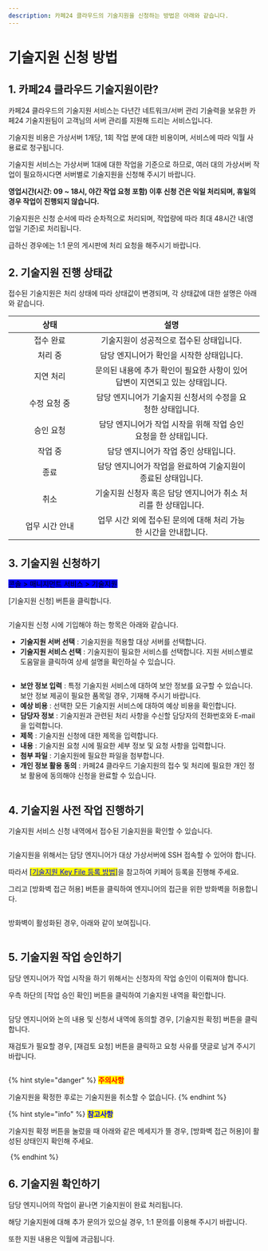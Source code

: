 ```yaml
---
description: 카페24 클라우드의 기술지원을 신청하는 방법은 아래와 같습니다.
---
```


# 기술지원 신청 방법

## 1. 카페24 클라우드 기술지원이란?

카페24 클라우드의 기술지원 서비스는 다년간 네트워크/서버 관리 기술력을 보유한 카페24 기술지원팀이 고객님의 서버 관리를 지원해 드리는 서비스입니다.

기술지원 비용은 가상서버 1개당, 1회 작업 분에 대한 비용이며, 서비스에 따라 익월 사용료로 청구됩니다.

기술지원 서비스는 가상서버 1대에 대한 작업을 기준으로 하므로, 여러 대의 가상서버 작업이 필요하시다면 서버별로 기술지원을 신청해 주시기 바랍니다.

**영업시간(시간: 09 \~ 18시, 야간 작업 요청 포함) 이후 신청 건은 익일 처리되며, 휴일의 경우 작업이 진행되지 않습니다.**

기술지원은 신청 순서에 따라 순차적으로 처리되며, 작업량에 따라 최대 48시간 내(영업일 기준)로 처리됩니다.

급하신 경우에는 1:1 문의 게시판에 처리 요청을 해주시기 바랍니다.







## 2. 기술지원 진행 상태값

접수된 기술지원은 처리 상태에 따라 상태값이 변경되며, 각 상태값에 대한 설명은 아래와 같습니다.&#x20;

<table><thead><tr><th width="150" align="center">상태</th><th align="center">설명</th><th data-hidden></th></tr></thead><tbody><tr><td align="center">접수 완료</td><td align="center"> 기술지원이 성공적으로 접수된 상태입니다. </td><td></td></tr><tr><td align="center">처리 중</td><td align="center">담당 엔지니어가 확인을 시작한 상태입니다. </td><td></td></tr><tr><td align="center">지연 처리</td><td align="center">문의된 내용에 추가 확인이 필요한 사항이 있어 답변이 지연되고 있는 상태입니다. </td><td></td></tr><tr><td align="center">수정 요청 중</td><td align="center">담당 엔지니어가 기술지원 신청서의 수정을 요청한 상태입니다.</td><td></td></tr><tr><td align="center">승인 요청</td><td align="center">담당 엔지니어가 작업 시작을 위해 작업 승인 요청을 한 상태입니다. </td><td></td></tr><tr><td align="center">작업 중</td><td align="center">담당 엔지니어가 작업 중인 상태입니다. </td><td></td></tr><tr><td align="center">종료</td><td align="center">담당 엔지니어가 작업을 완료하여 기술지원이 종료된 상태입니다. </td><td></td></tr><tr><td align="center">취소</td><td align="center">기술지원 신청자 혹은 담당 엔지니어가 취소 처리를 한 상태입니다.</td><td></td></tr><tr><td align="center">업무 시간 안내</td><td align="center">업무 시간 외에 접수된 문의에 대해 처리 가능한 시간을 안내합니다. </td><td></td></tr></tbody></table>







## 3. 기술지원 신청하기

<mark style="background-color:blue;">콘솔 > 매니지먼트 서비스 > 기술지원</mark>

\[기술지원 신청] 버튼을 클릭합니다.&#x20;

<div align="left">

<figure><img src="https://filesystem.cafe24.com/hosting/cloud_service/2023/01/11/4fccdd148f0ffb5cca9567c5c27c42f1_1673403845.jpg" alt=""><figcaption></figcaption></figure>

</div>

기술지원 신청 시에 기입해야 하는 항목은 아래와 같습니다.&#x20;

* **기술지원 서버 선택** : 기술지원을 적용할 대상 서버를 선택합니다.&#x20;
* **기술지원 서비스 선택** : 기술지원이 필요한 서비스를 선택합니다. 지원 서비스별로 도움말을 클릭하여 상세 설명을 확인하실 수 있습니다. &#x20;

<div align="left">

<figure><img src="https://filesystem.cafe24.com/hosting/cloud_service/2023/01/11/fdfeba3685454f4ab3170ce9b41d4bf5_1673404195.jpg" alt=""><figcaption></figcaption></figure>

</div>

* **보안 정보 입력** : 특정 기술지원 서비스에 대하여 보안 정보를 요구할 수 있습니다. 보안 정보 제공이 필요한 품목일 경우, 기재해 주시기 바랍니다.&#x20;
* **예상 비용** : 선택한 모든 기술지원 서비스에 대하여 예상 비용을 확인합니다.&#x20;
* **담당자 정보** : 기술지원과 관련된 처리 사항을 수신할 담당자의 전화번호와 E-mail을 입력합니다.&#x20;
* **제목** : 기술지원 신청에 대한 제목을 입력합니다.&#x20;
* **내용** : 기술지원 요청 시에 필요한 세부 정보 및 요청 사항을 입력합니다.&#x20;
* **첨부 파일** : 기술지원에 필요한 파일을 첨부합니다.
* **개인 정보 활용 동의** : 카페24 클라우드 기술지원의 접수 및 처리에 필요한 개인 정보 활용에 동의해야 신청을 완료할 수 있습니다. &#x20;

<div align="left">

<figure><img src="https://filesystem.cafe24.com/hosting/cloud_service/2023/01/11/cd6d7be6dafcc4f9d31ae3294772cbdb_1673412202.jpg" alt=""><figcaption></figcaption></figure>

</div>







## 4. 기술지원 사전 작업 진행하기&#x20;

&#x20;기술지원 서비스 신청 내역에서 접수된 기술지원을 확인할 수 있습니다.

<div align="left">

<figure><img src="https://filesystem.cafe24.com/hosting/cloud_service/2023/01/11/5a7a2afead270a8bbf521c2d2b12458c_1673405348.jpg" alt=""><figcaption></figcaption></figure>

</div>

기술지원을 위해서는 담당 엔지니어가 대상 가상서버에 SSH 접속할 수 있어야 합니다.

따라서 [<mark style="color:blue;">\[기술지원 Key File 등록 방법\]</mark>](keyfile.md)을 참고하여 키페어 등록을 진행해 주세요.&#x20;

그리고 \[방화벽 접근 허용] 버튼을 클릭하여 엔지니어의 접근을 위한 방화벽을 허용합니다.&#x20;

<div align="left">

<figure><img src="https://filesystem.cafe24.com/hosting/cloud_service/2023/01/11/fb03f3d2c759d2fba5e82476b196d25a_1673410599.jpg" alt=""><figcaption></figcaption></figure>

</div>

방화벽이 활성화된 경우, 아래와 같이 보여집니다.

<div align="left">

<figure><img src="https://filesystem.cafe24.com/hosting/cloud_service/2023/01/11/c242f59fdeebb3f743958779e414c490_1673410620.jpg" alt=""><figcaption></figcaption></figure>

</div>







## 5. 기술지원 작업 승인하기

담당 엔지니어가 작업 시작을 하기 위해서는 신청자의 작업 승인이 이뤄져야 합니다.

우측 하단의 \[작업 승인 확인] 버튼을 클릭하여 기술지원 내역을 확인합니다.

<div align="left">

<figure><img src="https://filesystem.cafe24.com/hosting/cloud_service/2023/01/11/ce0d47db1324de6f0a282c71d1b858aa_1673411766.jpg" alt=""><figcaption></figcaption></figure>

</div>

담당 엔지니어와 논의 내용 및 신청서 내역에 동의할 경우, \[기술지원 확정] 버튼을 클릭합니다.

재검토가 필요할 경우, \[재검토 요청] 버튼을 클릭하고 요청 사유를 댓글로 남겨 주시기 바랍니다. &#x20;

<div align="left">

<figure><img src="https://filesystem.cafe24.com/hosting/cloud_service/2023/01/11/b58c991512efbc643d6bb690da5a7975_1673412335.jpg" alt=""><figcaption></figcaption></figure>

</div>

{% hint style="danger" %}
<mark style="color:red;">**주의사항**</mark>

기술지원을 확정한 후로는 기술지원을 취소할 수 없습니다.
{% endhint %}

{% hint style="info" %}
<mark style="color:blue;">**참고사항**</mark>

기술지원 확정 버튼을 눌렀을 때 아래와 같은 메세지가 뜰 경우, \[방화벽 접근 허용]이 활성된 상태인지 확인해 주세요.

<img src="https://filesystem.cafe24.com/hosting/cloud_service/2023/01/11/8aca2f3beb76a1e157323dd18579b489_1673410899.jpg" alt="" data-size="original">
{% endhint %}







## 6. 기술지원 확인하기

담당 엔지니어의 작업이 끝나면 기술지원이 완료 처리됩니다.

해당 기술지원에 대해 추가 문의가 있으실 경우, 1:1 문의를 이용해 주시기 바랍니다.

또한 지원 내용은 익월에 과금됩니다.

<div align="left">

<figure><img src="https://filesystem.cafe24.com/hosting/cloud_service/2023/01/11/82ca729c9431522551ccab3ee5c1ffd8_1673410965.jpg" alt=""><figcaption></figcaption></figure>

</div>
